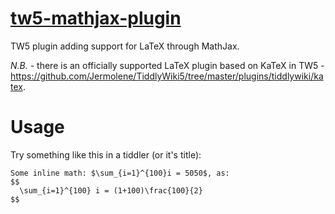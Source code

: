 # [tw5-mathjax-plugin](https://kpe.github.io/tw5-mathjax-plugin/)


TW5 plugin adding support for LaTeX through MathJax.

*N.B.* - there is an officially supported LaTeX plugin based on KaTeX in TW5 - https://github.com/Jermolene/TiddlyWiki5/tree/master/plugins/tiddlywiki/katex.

# Usage

Try something like this in a tiddler (or it's title):
```
Some inline math: $\sum_{i=1}^{100}i = 5050$, as:
$$
  \sum_{i=1}^{100} i = (1+100)\frac{100}{2}
$$
```

